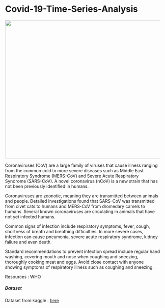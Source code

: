 # Covid-19-Time-Series-Analysis
<p align="center">
  <img width="800" height="450" src="https://www.fda.gov/files/covid19-1600x900.jpg">
</p>
Coronaviruses (CoV) are a large family of viruses that cause illness ranging from the common cold to more severe diseases such as Middle East Respiratory Syndrome (MERS-CoV) and Severe Acute Respiratory Syndrome (SARS-CoV). A novel coronavirus (nCoV) is a new strain that has not been previously identified in humans.

Coronaviruses are zoonotic, meaning they are transmitted between animals and people. Detailed investigations found that SARS-CoV was transmitted from civet cats to humans and MERS-CoV from dromedary camels to humans. Several known coronaviruses are circulating in animals that have not yet infected humans.

Common signs of infection include respiratory symptoms, fever, cough, shortness of breath and breathing difficulties. In more severe cases, infection can cause pneumonia, severe acute respiratory syndrome, kidney failure and even death.

Standard recommendations to prevent infection spread include regular hand washing, covering mouth and nose when coughing and sneezing, thoroughly cooking meat and eggs. Avoid close contact with anyone showing symptoms of respiratory illness such as coughing and sneezing.

Resources : WHO

##### Dataset
Dataset from kaggle : [here](https://www.kaggle.com/sudalairajkumar/novel-corona-virus-2019-dataset) 
